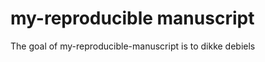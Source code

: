 # my-reproducible manuscript

<!-- badges: start -->
<!-- badges: end -->

The goal of my-reproducible-manuscript is to dikke debiels

